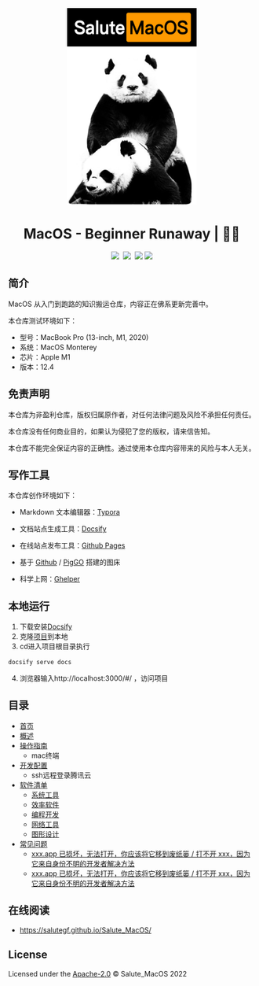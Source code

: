 <div align="center">
  <a href="https://github.com/SaluteGF/Salute_MacOS">
    <img src="https://raw.githubusercontent.com/SaluteGF/Salute_MacOS/main/img/1.jpg" height="400">
  </a>
  <h1>MacOS - Beginner Runaway | 🚴‍♂️</h1>
  <img src="https://img.shields.io/github/repo-size/SaluteGF/Salute_MacOS.svg?label=Repo%20size&style=flat-square" height="20">
  <img src="https://img.shields.io/badge/Docsify-4.12.2-ff69b4"alt="">
  <img src="https://img.shields.io/badge/MacOS-Monterey%2012.4%2C%20M1%20-success" height="20">
  <img src="https://img.shields.io/badge/License-Apache%202.0-purple" data-origin="https://img.shields.io/badge/License-Apache%202.0-blue" alt="">
  <a href="https://www.zhihu.com/people/sunnyzgf"><img src="https://img.shields.io/badge/BLOG-知乎-red"></a>
  <a href="https://blog.csdn.net/weixin_44557056?type=blog"><img src="https://img.shields.io/badge/BLOG-CSDN-success"></a>
</div>



## 简介

MacOS 从入门到跑路的知识搬运仓库，内容正在佛系更新完善中。

本仓库测试环境如下：

- 型号：MacBook Pro (13-inch, M1, 2020)
- 系统：MacOS Monterey
- 芯片：Apple M1
- 版本：12.4



## 免责声明

本仓库为非盈利仓库，版权归属原作者，对任何法律问题及风险不承担任何责任。

本仓库没有任何商业目的，如果认为侵犯了您的版权，请来信告知。

本仓库不能完全保证内容的正确性。通过使用本仓库内容带来的风险与本人无关。



## 写作工具

本仓库创作环境如下：

- Markdown 文本编辑器：[Typora](https://typoraio.cn/) 
- 文档站点生成工具：[Docsify](https://github.com/docsifyjs/docsify/)

- 在线站点发布工具：[Github Pages](https://pages.github.com/)
- 基于 [Github](https://github.com/) / [PigGO](https://github.com/Molunerfinn/PicGo) 搭建的图床
- 科学上网：[Ghelper](http://googlehelper.net/)



## 本地运行

1. 下载安装[Docsify](https://github.com/docsifyjs/docsify/)
2. 克隆[项目](https://github.com/SaluteGF/Salute_MacOS)到本地
3. cd进入项目根目录执行

```bash
docsify serve docs
```

4. 浏览器输入http://localhost:3000/#/ ，访问项目



## 目录

- [首页](README.md)
- [概述](README.md)
- [操作指南]()
  * mac终端
- [开发配置]()
  * ssh远程登录腾讯云
- [软件清单]()
  - [系统工具]()
  - [效率软件]()
  - [编程开发]()
  - [网络工具]()
  - [图形设计]()
- [常见问题]()
  - [xxx.app 已损坏，无法打开，你应该将它移到废纸篓 / 打不开 xxx，因为它来自身份不明的开发者解决方法](https://github.com/SaluteGF/Salute_MacOS/blob/main/docs/sections/%E5%B8%B8%E8%A7%81%E9%97%AE%E9%A2%98/%E5%BA%94%E7%94%A8%E6%97%A0%E6%B3%95%E6%89%93%E5%BC%80%E6%88%96%E5%B7%B2%E6%8D%9F%E5%9D%8F%E8%A7%A3%E5%86%B3.md)
  - [xxx.app 已损坏，无法打开，你应该将它移到废纸篓 / 打不开 xxx，因为它来自身份不明的开发者解决方法](https://github.com/SaluteGF/Salute_MacOS/blob/main/docs/sections/%E5%B8%B8%E8%A7%81%E9%97%AE%E9%A2%98/%E5%BA%94%E7%94%A8%E6%97%A0%E6%B3%95%E6%89%93%E5%BC%80%E6%88%96%E5%B7%B2%E6%8D%9F%E5%9D%8F%E8%A7%A3%E5%86%B3.md)



## 在线阅读

- https://salutegf.github.io/Salute_MacOS/



## License

Licensed under the [Apache-2.0](http://choosealicense.com/licenses/apache/) © Salute_MacOS 2022

